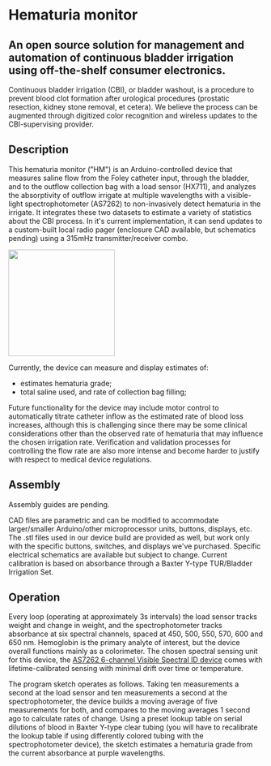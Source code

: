 # Hematuria monitor

## An open source solution for management and automation of continuous bladder irrigation using off-the-shelf consumer electronics.
Continuous bladder irrigation (CBI), or bladder washout, is a procedure to prevent blood clot formation after urological procedures (prostatic resection, kidney stone removal, et cetera). We believe the process can be augmented through digitized color recognition and wireless updates to the CBI-supervising provider.

## Description
This hematuria monitor ("HM") is an Arduino-controlled device that measures saline flow from the Foley catheter input, through the bladder, and to the outflow collection bag with a load sensor (HX711), and analyzes the absorptivity of outflow irrigate at multiple wavelengths with a visible-light spectrophotometer (AS7262) to non-invasively detect hematuria in the irrigate. It integrates these two datasets to estimate a variety of statistics about the CBI process. In it's current implementation, it can send updates to a custom-built local radio pager (enclosure CAD available, but schematics pending) using a 315mHz transmitter/receiver combo. 

<p float="left">
  <img src="https://github.com/malyalar/auto-hematuria-monitor/blob/master/gallery/figure_2.jpg", height="210" />
</p>


Currently, the device can measure and display estimates of:
- estimates hematuria grade;
- total saline used, and rate of collection bag filling;

Future functionality for the device may include motor control to automatically titrate catheter inflow as the estimated rate of blood loss increases, although this is challenging since there may be some clinical considerations other than the observed rate of hematuria that may influence the chosen irrigation rate. Verification and validation processes for controlling the flow rate are also more intense and become harder to justify with respect to medical device regulations.

## Assembly
Assembly guides are pending. 

CAD files are parametric and can be modified to accommodate larger/smaller Arduino/other microprocessor units, buttons, displays, etc. The .stl files used in our device build are provided as well, but work only with the specific buttons, switches, and displays we've purchased. Specific electrical schematics are available but subject to change. Current calibration is based on absorbance through a Baxter Y-type TUR/Bladder Irrigation Set.

## Operation
Every loop (operating at approximately 3s intervals) the load sensor tracks weight and change in weight, and the spectrophotometer tracks absorbance at six spectral channels, spaced at 450, 500, 550, 570, 600 and 650 nm. Hemoglobin is the primary analyte of interest, but the device overall functions mainly as a colorimeter. The chosen spectral sensing unit for this device, the [AS7262 6-channel Visible Spectral ID device](https://cdn.sparkfun.com/assets/f/b/c/c/f/AS7262.pdf) comes with lifetime-calibrated sensing with minimal drift over time or temperature.

The program sketch operates as follows. Taking ten measurements a second at the load sensor and ten measurements a second at the spectrophotometer, the device builds a moving average of five measurements for both, and compares to the moving averages 1 second ago to calculate rates of change. Using a preset lookup table on serial dilutions of blood in Baxter Y-type clear tubing (you will have to recalibrate the lookup table if using differently colored tubing with the spectrophotometer device), the sketch estimates a hematuria grade from the current absorbance at purple wavelengths.
